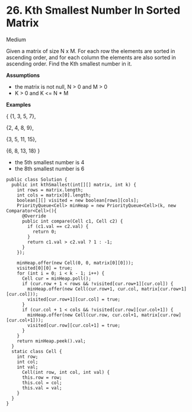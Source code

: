 # 26. Kth Smallest Number In Sorted Matrix

Medium

Given a matrix of size N x M. For each row the elements are sorted in ascending order, and for each column the elements are also sorted in ascending order. Find the Kth smallest number in it.

**Assumptions**

* the matrix is not null, N &gt; 0 and M &gt; 0
* K &gt; 0 and K &lt;= N \* M

**Examples**

{ {1,  3,   5,  7},

  {2,  4,   8,   9},

  {3,  5, 11, 15},

  {6,  8, 13, 18} }

* the 5th smallest number is 4
* the 8th smallest number is 6

```text
public class Solution {
  public int kthSmallest(int[][] matrix, int k) {
    int rows = matrix.length;
    int cols = matrix[0].length;
    boolean[][] visited = new boolean[rows][cols];
    PriorityQueue<Cell> minHeap = new PriorityQueue<Cell>(k, new Comparator<Cell>(){
      @Override
      public int compare(Cell c1, Cell c2) {
        if (c1.val == c2.val) {
          return 0;
        }
        return c1.val > c2.val ? 1 : -1;
      }
    });

    minHeap.offer(new Cell(0, 0, matrix[0][0]));
    visited[0][0] = true;
    for (int i = 0; i < k - 1; i++) {
      Cell cur = minHeap.poll();
      if (cur.row + 1 < rows && !visited[cur.row+1][cur.col]) {
        minHeap.offer(new Cell(cur.row+1, cur.col, matrix[cur.row+1][cur.col]));
        visited[cur.row+1][cur.col] = true;
      }
      if (cur.col + 1 < cols && !visited[cur.row][cur.col+1]) {
        minHeap.offer(new Cell(cur.row, cur.col+1, matrix[cur.row][cur.col+1]));
        visited[cur.row][cur.col+1] = true;
      }      
    }
    return minHeap.peek().val;
  }
  static class Cell {
    int row;
    int col;
    int val;
      Cell(int row, int col, int val) {
      this.row = row;
      this.col = col;
      this.val = val;
    } 
  }
}

```


